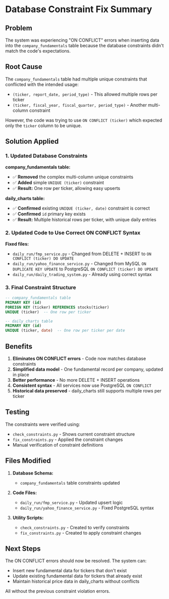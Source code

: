 # Database Constraint Fix Summary

## Problem
The system was experiencing "ON CONFLICT" errors when inserting data into the `company_fundamentals` table because the database constraints didn't match the code's expectations.

## Root Cause
The `company_fundamentals` table had multiple unique constraints that conflicted with the intended usage:
- `(ticker, report_date, period_type)` - This allowed multiple rows per ticker
- `(ticker, fiscal_year, fiscal_quarter, period_type)` - Another multi-column constraint

However, the code was trying to use `ON CONFLICT (ticker)` which expected only the `ticker` column to be unique.

## Solution Applied

### 1. Updated Database Constraints

**company_fundamentals table:**
- ✅ **Removed** the complex multi-column unique constraints
- ✅ **Added** simple `UNIQUE (ticker)` constraint
- ✅ **Result:** One row per ticker, allowing easy upserts

**daily_charts table:**
- ✅ **Confirmed** existing `UNIQUE (ticker, date)` constraint is correct
- ✅ **Confirmed** `id` primary key exists
- ✅ **Result:** Multiple historical rows per ticker, with unique daily entries

### 2. Updated Code to Use Correct ON CONFLICT Syntax

**Fixed files:**
- `daily_run/fmp_service.py` - Changed from DELETE + INSERT to `ON CONFLICT (ticker) DO UPDATE`
- `daily_run/yahoo_finance_service.py` - Changed from MySQL `ON DUPLICATE KEY UPDATE` to PostgreSQL `ON CONFLICT (ticker) DO UPDATE`
- `daily_run/daily_trading_system.py` - Already using correct syntax

### 3. Final Constraint Structure

```sql
-- company_fundamentals table
PRIMARY KEY (id)
FOREIGN KEY (ticker) REFERENCES stocks(ticker)
UNIQUE (ticker)  -- One row per ticker

-- daily_charts table  
PRIMARY KEY (id)
UNIQUE (ticker, date)  -- One row per ticker per date
```

## Benefits

1. **Eliminates ON CONFLICT errors** - Code now matches database constraints
2. **Simplified data model** - One fundamental record per company, updated in place
3. **Better performance** - No more DELETE + INSERT operations
4. **Consistent syntax** - All services now use PostgreSQL `ON CONFLICT`
5. **Historical data preserved** - daily_charts still supports multiple rows per ticker

## Testing

The constraints were verified using:
- `check_constraints.py` - Shows current constraint structure
- `fix_constraints.py` - Applied the constraint changes
- Manual verification of constraint definitions

## Files Modified

1. **Database Schema:**
   - `company_fundamentals` table constraints updated

2. **Code Files:**
   - `daily_run/fmp_service.py` - Updated upsert logic
   - `daily_run/yahoo_finance_service.py` - Fixed PostgreSQL syntax

3. **Utility Scripts:**
   - `check_constraints.py` - Created to verify constraints
   - `fix_constraints.py` - Created to apply constraint changes

## Next Steps

The ON CONFLICT errors should now be resolved. The system can:
- Insert new fundamental data for tickers that don't exist
- Update existing fundamental data for tickers that already exist
- Maintain historical price data in daily_charts without conflicts

All without the previous constraint violation errors. 